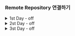 ### Remote Repository 연결하기

<details>
<summary> 1st Day - off </summary>
<div markdown = "1">
   
1. Git
    
    버젼관리 : 실시간으로 변경사항을 기록하는 관리 시스템
    
    분산버젼관리를 하는 이유 : 서버가 터졌을 때 Legacy의 의미를 잃어버림
    
    분산버젼관리 : 분산관리를 통하여 서버에 다시 Pull_Request만 하면 되므로
    
    Git : 분산 버전 관리 프로그램 자체를 의미함
    
    GitLab : 보안이 중요한 회사에서 많이 사용 
    
    GitHub : Microsoft에 소스코드를 넣는 방식 (개인 프로젝트에서나 쓰임) ⇒ Cloud 방식
    
    Git의 장점
    
    가. 분산관리가 매우 좋음
    
    나. 잔디를 매일매일 심는지 여부를 통해 노력 / 끈기 등을 알 수 있음
    
    Gitlab에서 Commit해도 잔디 깔리나?
    
2. GUI / CLI
    
    가. GUI : 그래픽으로 컴퓨터와 상호작용 ⇒ 컴퓨터의 성능을 많이 소모함 (Window)
    
    나. CLI : 명령어를 통해 컴퓨터와 상호작용 ⇒ 백엔드 개발자가 많이 사용 (Linux)
    
3. 리눅스 (Linux)
    
    가. 여러가지 명령어
    
    | touch | 파일 생성 |
    | --- | --- |
    | mkdir a | 새폴더 생성 (a라는 폴더 사용) |
    | rm | 폴더 삭제 |
    | ls (-a) | 현재 폴더 확인 (-a를 붙여쓰면 숨겨진 파일까지 전부 나옴) |
    | cd a | a폴더로 이동 |
    | cd .. | 상위폴더로 올라간다 |
    | pwd | 현재위치 |
    | cp a b | a를 복사해서 b이름으로 붙여넣기(파일) |
    | find [검색경로] -name [파일명] | [파일명]을 [검색경로]안에 있는 모든 디렉토리에서 확인(하위) |
    | code . | 해당 Repository를 Visual Studio Code에 연결하도록 함 |
    | git clone (git Repository url) | 원격 파일 ⇒ 로컬 파일로 해당 디렉토리에 저장 |
    
4. 절대경로와 상대경로
    
    절대경로 : Html / CSS에서 절대경로를 통해 이동 (Root directory)
    
    상대경로 : 현재 작업하고 있는 디렉토리 기준으로 계산된 상대적 위치 계산(절대경로 기준점을 부여하고 그 이후에 있는 폴더만을 보여줌)
    
    1. 마크다운(markdown)
    
    텍스트 기반의 가벼운 마크업 언어 ⇒ 문서의 구조와 내용을 같이 쉽게 빠르게 작성
    
    코드가 웹에서 돌아갈 수 있도록 하는 방법
    
    tag를 이용한 문서구조화하는 방법을 의미
    
    웹 환경에서 구조를 문서화할 때 만드는 하나의 약속
    
    - [R](http://Read.md)EADME.md 파일을 통해 오픈 소스의 공식 문서 작성 ⇒ 해당 Repository의 설명글
    - 프로젝트에 대한 설명 문서 / 소프트웨어 배포 / 마크다운을 이용해 보통 작성
    - Open Library에서 사용할 때도 README.md에 작성
    
    가. Typora ⇒ 마크다운 전용 프로그램
    
    문법 (디자인적인 요소는 불가능하다.)
    
    1. # : 헤딩 ⇒ 문서의 제목이나 소제목 (h1 ~ h6)
    2. 1.2.3. : 순서가 있는 리스트
    3. 별 _ : 순서가 없는 리스트
    4. ``` python 000 ``` :  파이썬으로 표시하는 방법
    
    ```python
    print(0)
    ```
    
    1. ` ` : 텍스트 중간에 넣고 싶을 때
    
    안녕 `print(0)` 야
    
    [string] (url) : 링크를 만들 수 있음( ex : [google] (https://google.com) )
    
    [google] ([https://www.google.com](https://www.google.com/))
    
    ![string](img_url) : 이미지를 넣고 싶을 때
    
    ** dd ** : 굵게 (ex : **안녕)**
    
    __ dd __ : 굵게 (ex : **dd** )
    
    양옆에 * : 이태릭 ( *하이* )
    
    ~~dd~~ : 취소선 ( ~~ 취소선 ~~ )
    
    ___ : 수평선 
    
    - Repository : 특정 디렉토리를 버전 관리하는 저장소
    - 원격 Repo 와 로컬 Repo로 나뉘어져서 사용됨
    - git init 명령어로 로컬 저장소 생성
    - .git 디렉토리에 버전 관리에 필요한 모든 것이 담겨있음
    1. Local Repo 만드는 방법
        - git init을 이용해서 Local 위치를 명확하게 명시 (master) ⇒ 필요한 요소 생성
            - git init : .git이라는 폴더를 만들어놓음 (git으로 관리되는 Repository)
            - Git이 관리하는 Repository 안에서는 3가지 디렉토리가 있음
                - working directory : 내가 작업하고 있는 실제 디렉토리
                    
                    ⇒ 현재 git에서 추적하고 있지 않음
                    
                - staging directory : 커밋(commit)으로 남기고 싶은 특정 버젼
                    
                    ⇒ git add를 통해서 working directory ⇒ staging Area로 들고온다
                    
                        * git add . 을 하면 해당 directory의 전체 변경사항이 바뀐다.
                    
                    ⇒ git에서 관리를 시작함
                    
                    - 일부분만 commit하고 싶을 때 commit
                - Repository : commit이 저장되는곳
                    
                    ⇒ git commit ‘000’을 통해 staging Area ⇒ Repository로 들고온다.
                    
                    ⇒ Version으로 남기는 것을 의미한다. 
                    
    
    1. Git 처음 시작하기
    
    ---
    
    가. 로컬에서 Commit하기
    
    | git init | Local Directory에 git파일 추가(관리하겠다는 뜻) |
    | --- | --- |
    | git config —global user.email ‘000’ | commit 저장시 사용할 email을 저장 |
    | git config —global user.name ‘000’ | commit 저장시 사용할 이름 저장 |
    | git status  | 현재 상태 확인 |
    | git add .  | Working space ⇒ Staging Area에 Stage |
    | git commit -m ‘000’ | 000이라는 별명으로 Staging Area ⇒ Repository |
    | git push (-u) origin master | Local Repo ⇒ Remote Repo로 저장  |
    | git login —oneline | Commit 기록 확인 (Git graph로도 가능) |
    - git push -u origin master를 할 경우 이후에 git push만 해도 자동으로 사용가능
    
    ---
    
    나. 원격 Repository에 연결하기 (Remote Repository)
    
    - Github Repo Setting에서 master로 바꿔야함 ⇒ 인종차별 때문에
    
    | git remote -v | 원격저장소가 무엇인지 알 수 있음 |
    | --- | --- |
    | git remote add [별명] repository code | 원격 저장소를 등록 |
    | git pull | 원격 저장소에 변경된 내용 ⇒ Local 저장 |
    |  |  |
    
    다. Github Branch
    
    | git branch | 나무가 뭐가 있는지 확인하기 |  |
    | --- | --- | --- |
    | git switch | 브랜치를 변경한다. (최신) |  |
    | git branch ‘aa’ | aa라는 이름의 브랜치 생성 |  |
    | git checkout ‘aa’ | aa라는 나무로 이동 |  |
    
     
    
    - branch의 경우 부모가 가지고 있는 코드를 그대로 끌고온다. 부모의 코드에 일부 코드를 추가하여 넣음으로서 사용이 가능하다.
    - 3-way merging : 부모 수정사항 과 자식의 수정사항이 각각 있을 경우 부모 + 자식1로 commit을 한다. (예시 : origin 1, parent_1, child_1,2가 있을 경우 parent_1과 child_1,2가 서로 수정한다면 parent_1 + child_1, parent_2 + chile_2 이렇게 2개로 commit해서 사용함
        
        ⇒ master tree에서 git merge feature_b
</div>
</details>


<details>
<summary> 2st Day - off </summary>
<div markdown = "1">
1. 오픈소스(Open source)
    - 공개된 소프트웨어라는 의미로 무료로 사용할 수 있는 framework/Library 등을 의미한다.
    - Framework vs Library
        - Framework : 일정하게 짜여진 틀
        - Library : 여러가지 도구들 ⇒ 모든 곳에서 사용이 가능하다.
   
   

2. git ignore
    - Github에서 중요한 소스를 가리기 위해 사용하는 파일 ( 해당 파일에 .gitignore 사용 )
    - Repository를 생성하자마자 파일을 만들어야함
    - [ignore.io](http://ignore.io)라는 사이트에서 .gitignore에 들어갈 기본적인 구조 제공
        - 가능하면 하위파일에 dummy라는 파일을 만든 후 안에 중요한 자료를 넣어놓음
        - `# Cython debug symbols` 부분에 /dummy를 넣어놓으면 해당 파일 자료는 Git에 올라오지 않음
        - Git에서 한번 이미 관리했다면 이후에는 감추는 것이 불가능하므로 반드시 파일 먼저!
</div>
</details>

<details>
<summary> 3st Day - off </summary>
<div markdown = "1">
1. 기존에 Git이 연동이 되어있을 때 다른 Git으로 연동을 바꾸려고 하는 경우
   
   '''python  remote: Permission to A.git denied to B.
   remote: Support for password authentication was removed on 000 으로 나올 경우에 사용 '''
   
   * 자격증명관리자 파일 => Windows 자격 증명 => git id, password 변경
   * git config --global [user.name + '이름', user.password + '토큰'] 입력
   * 토큰의 경우 Git Setting => developer setting => 토큰 발급하는 기관이 있음 (최근 보안 강화를 위해 Git에서는 토큰으로 발급)
   
   좋은 템플릿 사이트 : https://jekyllthemes.io/theme/creative-theme-jekyll
</div>
</details>

